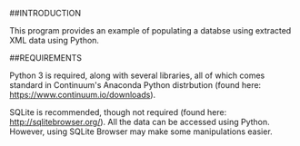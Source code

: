 ##INTRODUCTION

This program provides an example of populating a databse using extracted XML data using Python.

##REQUIREMENTS

Python 3 is required, along with several libraries, all of which comes standard in Continuum's Anaconda Python distrbution (found here: https://www.continuum.io/downloads).

SQLite is recommended, though not required (found here: http://sqlitebrowser.org/). All the data can be accessed using Python. However, using SQLite Browser may make some manipulations easier.

